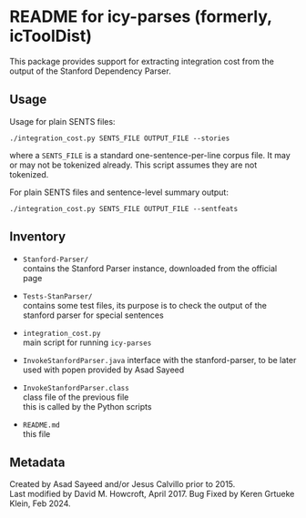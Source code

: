 README for icy-parses (formerly, icToolDist)
============================================

This package provides support for extracting integration cost from the
output of the Stanford Dependency Parser.

Usage
-----

Usage for plain SENTS files:

    ./integration_cost.py SENTS_FILE OUTPUT_FILE --stories

where a `SENTS_FILE` is a standard one-sentence-per-line corpus file.
It may or may not be tokenized already.
This script assumes they are not tokenized.

For plain SENTS files and sentence-level summary output:

    ./integration_cost.py SENTS_FILE OUTPUT_FILE --sentfeats

Inventory
---------

* `Stanford-Parser/`  
  contains the Stanford Parser instance, downloaded from the official
  page
* `Tests-StanParser/`  
  contains some test files, its purpose is to check the output of the
  stanford parser for special sentences

* `integration_cost.py`  
  main script for running `icy-parses`
* `InvokeStanfordParser.java`
  interface with the stanford-parser, to be later used with popen
  provided by Asad Sayeed
* `InvokeStanfordParser.class`  
  class file of the previous file  
  this is called by the Python scripts
* `README.md`  
  this file
  
Metadata
--------

Created by Asad Sayeed and/or Jesus Calvillo prior to 2015.  
Last modified by David M. Howcroft, April 2017.
Bug Fixed by Keren Grtueke Klein, Feb 2024.
